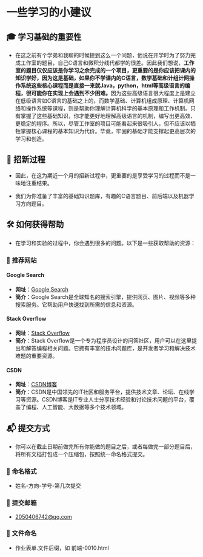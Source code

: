 # 一些学习的小建议

## 🎓 学习基础的重要性

- 在这之前有个学弟和我聊的时候提到这么一个问题，他说在开学时为了努力完成工作室的题目，自己C语言和微积分线代都学的很差。因此我们想说，<strong>工作室的题目仅仅应该是你学习之余完成的一个项目，更重要的是你应该把课内的知识学好，因为这是基础，如果你不学课内的C语言，数学基础和计组计网操作系统这些核心课程而是直接一来就Java，python，html等高级语言的编程，很可能你在实现上会遇到不少困难。</strong>因为这些高级语言很大程度上是建立在低级语言如C语言的基础之上的，而数学基础、计算机组成原理、计算机网络和操作系统等课程，则是帮助你理解计算机科学的基本原理和工作机制。只有掌握了这些基础知识，你才能更好地理解高级语言的机制，编写出更高效、更稳定的程序。所以，尽管工作室的项目可能看起来很吸引人，但不应该以牺牲掌握核心课程的基本知识为代价。毕竟，牢固的基础才能支撑起更高层次的学习和创造。

## 🚀 招新过程

- 因此，在这为期近一个月的招新过程中，更重要的是享受学习的过程而不是一味地注重结果。

- 我们为你准备了丰富的基础知识题库，有趣的C语言题目、前后端以及机器学习方向题目。

## 🛠️ 如何获得帮助

- 在学习和实验的过程中，你会遇到很多的问题。以下是一些获取帮助的资源：

### 🔎 推荐网站

#### Google Search

- **网址**：[Google Search](https://www.google.com)
- **简介**：Google Search是全球知名的搜索引擎，提供网页、图片、视频等多种搜索服务。它帮助用户快速找到所需的信息和资源。

#### Stack Overflow

- **网址**：[Stack Overflow](https://stackoverflow.com/)
- **简介**：Stack Overflow是一个专为程序员设计的问答社区，用户可以在这里提出和解答编程相关问题。它拥有丰富的技术问题库，是开发者学习和解决技术难题的重要资源。

#### CSDN

- **网址**：[CSDN博客](https://blog.csdn.net/)
- **简介**：CSDN是中国领先的IT社区和服务平台，提供技术文章、论坛、在线学习等资源。CSDN博客是IT专业人士分享技术经验和讨论技术问题的平台，覆盖了编程、人工智能、大数据等多个技术领域。

## 📬 提交方式

- 你可以在截止日期前做完所有你能做的题目之后，或者每做完一部分题目后，将所有文档打包成一个压缩包，按照统一命名格式提交。

### 📁 命名格式

- 姓名-方向-学号-第几次提交

### 📧 提交邮箱

- <2050406742@qq.com>

### 📁 文件命名

- 作业表单.文件后缀，如 前端-0010.html
